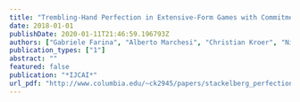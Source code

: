 ```yaml
---
title: "Trembling-Hand Perfection in Extensive-Form Games with Commitment"
date: 2018-01-01
publishDate: 2020-01-11T21:46:59.196793Z
authors: ["Gabriele Farina", "Alberto Marchesi", "Christian Kroer", "Nicola Gatti", "Tuomas Sandholm"]
publication_types: ["1"]
abstract: ""
featured: false
publication: "*IJCAI*"
url_pdf: "http://www.columbia.edu/~ck2945/papers/stackelberg_perfection_ijcai18.pdf"
---
```


